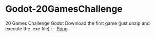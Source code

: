 # Godot-20GamesChallenge
20 Games Challenge Godot
Download the first game (just unzip and execute the .exe file) : - [Pong](https://github.com/Xuoner/Godot-20GamesChallenge/blob/main/Executable%20Versions/Pong%20-%20Challenge%20%231.zip?raw=true)
